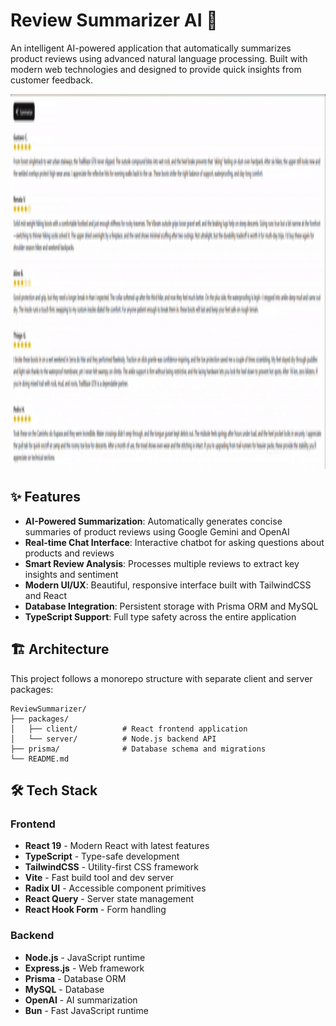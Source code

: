 # Review Summarizer AI 🚀

An intelligent AI-powered application that automatically summarizes product reviews using advanced natural language processing. Built with modern web technologies and designed to provide quick insights from customer feedback.

<img src="packages/client/src/assets/Demonstration.gif" alt="Review Summarizer Demo" width="800" height="600" />

## ✨ Features

- **AI-Powered Summarization**: Automatically generates concise summaries of product reviews using Google Gemini and OpenAI
- **Real-time Chat Interface**: Interactive chatbot for asking questions about products and reviews
- **Smart Review Analysis**: Processes multiple reviews to extract key insights and sentiment
- **Modern UI/UX**: Beautiful, responsive interface built with TailwindCSS and React
- **Database Integration**: Persistent storage with Prisma ORM and MySQL
- **TypeScript Support**: Full type safety across the entire application

## 🏗️ Architecture

This project follows a monorepo structure with separate client and server packages:

```
ReviewSummarizer/
├── packages/
│   ├── client/          # React frontend application
│   └── server/          # Node.js backend API
├── prisma/              # Database schema and migrations
└── README.md
```

## 🛠️ Tech Stack

### Frontend

- **React 19** - Modern React with latest features
- **TypeScript** - Type-safe development
- **TailwindCSS** - Utility-first CSS framework
- **Vite** - Fast build tool and dev server
- **Radix UI** - Accessible component primitives
- **React Query** - Server state management
- **React Hook Form** - Form handling

### Backend

- **Node.js** - JavaScript runtime
- **Express.js** - Web framework
- **Prisma** - Database ORM
- **MySQL** - Database
- **OpenAI** - AI summarization
- **Bun** - Fast JavaScript runtime
